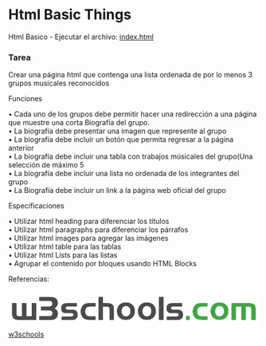 # Html Basic Things
Html Basico - Ejecutar el archivo: [index.html](https://github.com/juancr5/Html_Basic_Things/blob/main/Index.html)

### Tarea
Crear una página html que contenga una lista ordenada de por lo menos 3 grupos
musicales reconocidos 

Funciones 

• Cada uno de los grupos debe permitir hacer una redirección a una página que muestre una corta Biografía del grupo. <br/>
• La biografía debe presentar una imagen que represente al grupo <br/>
• La biografía debe incluir un botón que permita regresar a la página anterior <br/>
• La biografía debe incluir una tabla con trabajos músicales del grupo(Una selección de máximo 5 <br/>
• La biografía debe incluir una lista no ordenada de los integrantes del grupo <br/>
• La Biografía debe incluir un link a la página web oficial del grupo <br/>

Especificaciones

• Utilizar html heading para diferenciar los títulos <br/>
• Utilizar html paragraphs para diferenciar los párrafos <br/>
• Utilizar html images para agregar las imágenes <br/>
• Utilizar html table para las tablas <br/>
• Utilizar html Lists para las listas <br/>
• Agrupar el contenido por bloques usando HTML Blocks <br/>


 Referencias:
 
 ![alt tag](https://github.com/juancr5/Html_Basic_Things/blob/main/Resources/W3Schools_logo.png)<br/>
 [w3schools](https://www.w3schools.com/html/)
